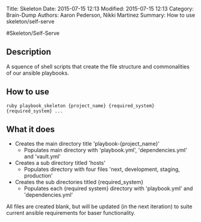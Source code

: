 Title: Skeleton
Date: 2015-07-15 12:13
Modified: 2015-07-15 12:13
Category: Brain-Dump
Authors: Aaron Pederson, Nikki Martinez
Summary: How to use skeleton/self-serve

#Skeleton/Self-Serve

Description
-----------

A squence of shell scripts that create the file structure and commonalities of our ansible playbooks.

How to use
-----------
`ruby playbook_skeleton {project_name} {required_system} {required_system} ...`

What it does
------------
- Creates the main directory title 'playbook-{project_name}'
  - Populates main directory with 'playbook.yml', 'dependencies.yml' and 'vault.yml'
- Creates a sub directory titled 'hosts'
  - Populates directory with four files 'next, development, staging, production'
- Creates the sub directories titled {required_system}
  - Populates each {required system} directory with 'playbook.yml' and 'dependencies.yml'

All files are created blank, but will be updated (in the next iteration) to suite current ansible requirements for baser functionality.




